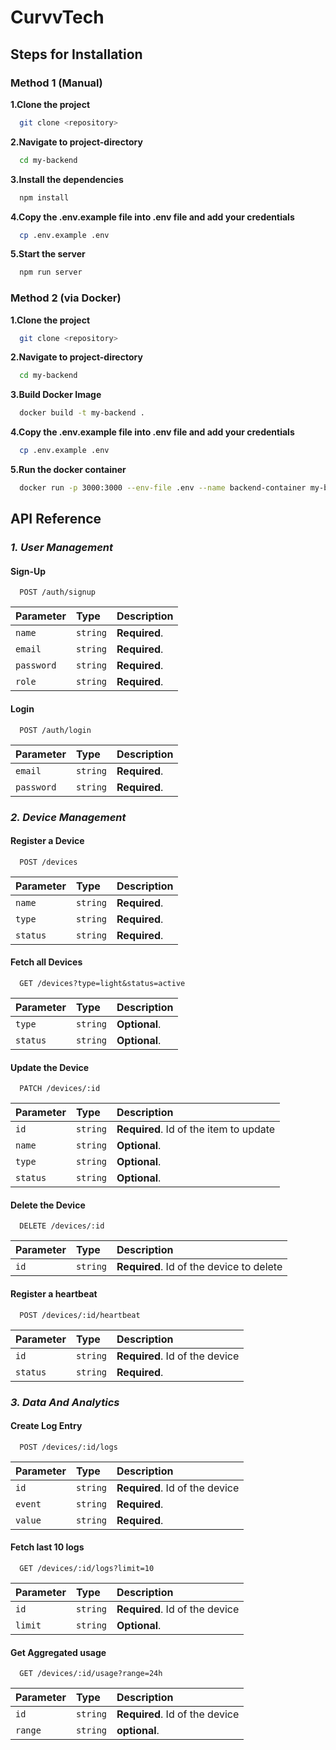 # CurvvTech

## Steps for Installation

### Method 1 (Manual)

**1.Clone the project**

```bash
  git clone <repository>
```

**2.Navigate to project-directory**

```bash
  cd my-backend
```

**3.Install the dependencies**

```bash
  npm install
```

**4.Copy the .env.example file into .env file and add your credentials**

```bash
  cp .env.example .env
```

**5.Start the server**

```bash
  npm run server
```

### Method 2 (via Docker)

**1.Clone the project**

```bash
  git clone <repository>
```

**2.Navigate to project-directory**

```bash
  cd my-backend
```

**3.Build Docker Image**

```bash
  docker build -t my-backend .
```

**4.Copy the .env.example file into .env file and add your credentials**

```bash
  cp .env.example .env
```

**5.Run the docker container**

```bash
  docker run -p 3000:3000 --env-file .env --name backend-container my-backend
```

## API Reference

### _1. User Management_

#### Sign-Up

```http
  POST /auth/signup
```

| Parameter  | Type     | Description   |
| :--------- | :------- | :------------ |
| `name`     | `string` | **Required**. |
| `email`    | `string` | **Required**. |
| `password` | `string` | **Required**. |
| `role`     | `string` | **Required**. |

#### Login

```http
  POST /auth/login
```

| Parameter  | Type     | Description                       |
| :--------- | :------- | :-------------------------------- |
| `email`    | `string` | **Required**. |
| `password` | `string` | **Required**.                     |

### _2. Device Management_

#### Register a Device

```http
  POST /devices
```

| Parameter | Type     | Description                       |
| :-------- | :------- | :-------------------------------- |
| `name`    | `string` | **Required**. |
| `type`    | `string` | **Required**.                     |
| `status`  | `string` | **Required**.                     |

#### Fetch all Devices

```http
  GET /devices?type=light&status=active
```

| Parameter | Type     | Description   |
| :-------- | :------- | :------------ |
| `type`    | `string` | **Optional**. |
| `status`  | `string` | **Optional**. |

#### Update the Device

```http
  PATCH /devices/:id
```

| Parameter | Type     | Description                            |
| :-------- | :------- | :------------------------------------- |
| `id`      | `string` | **Required**. Id of the item to update |
| `name`    | `string` | **Optional**.                          |
| `type`    | `string` | **Optional**.                          |
| `status`  | `string` | **Optional**.                          |

#### Delete the Device

```http
  DELETE /devices/:id
```

| Parameter | Type     | Description                              |
| :-------- | :------- | :--------------------------------------- |
| `id`      | `string` | **Required**. Id of the device to delete |

#### Register a heartbeat

```http
  POST /devices/:id/heartbeat
```

| Parameter | Type     | Description                    |
| :-------- | :------- | :----------------------------- |
| `id`      | `string` | **Required**. Id of the device |
| `status`  | `string` | **Required**.                  |

### _3. Data And Analytics_

#### Create Log Entry

```http
  POST /devices/:id/logs
```

| Parameter | Type     | Description                    |
| :-------- | :------- | :----------------------------- |
| `id`      | `string` | **Required**. Id of the device |
| `event`   | `string` | **Required**.                  |
| `value`   | `string` | **Required**.                  |

#### Fetch last 10 logs

```http
  GET /devices/:id/logs?limit=10
```

| Parameter | Type     | Description                    |
| :-------- | :------- | :----------------------------- |
| `id`      | `string` | **Required**. Id of the device |
| `limit`   | `string` | **Optional**.                  |

#### Get Aggregated usage

```http
  GET /devices/:id/usage?range=24h
```

| Parameter | Type     | Description                    |
| :-------- | :------- | :----------------------------- |
| `id`      | `string` | **Required**. Id of the device |
| `range`   | `string` | **optional**.                  |
